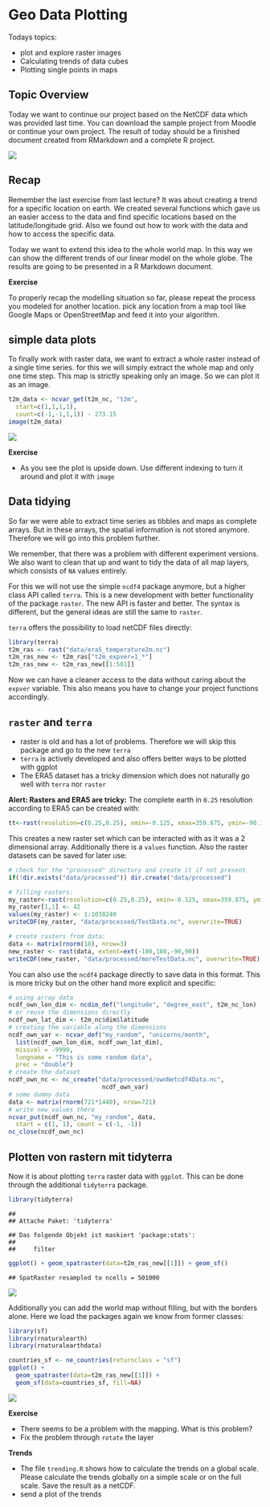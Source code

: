 
# Geo Data Plotting

Todays topics:

- plot and explore raster images
- Calculating trends of data cubes
- Plotting single points in maps

## Topic Overview

Today we want to continue our project based on the NetCDF data which was
provided last time. You can download the sample project from Moodle or
continue your own project. The result of today should be a finished
document created from RMarkdown and a complete R project.

![](data-science-communicate.png)

## Recap

Remember the last exercise from last lecture? It was about creating a
trend for a specific location on earth. We created several functions
which gave us an easier access to the data and find specific locations
based on the latitude/longitude grid. Also we found out how to work with
the data and how to access the specific data.

Today we want to extend this idea to the whole world map. In this way we
can show the different trends of our linear model on the whole globe.
The results are going to be presented in a R Markdown document.

**Exercise**

To properly recap the modelling situation so far, please repeat the
process you modeled for another location. pick any location from a map
tool like Google Maps or OpenStreetMap and feed it into your algorithm.

## simple data plots

To finally work with raster data, we want to extract a whole raster
instead of a single time series. for this we will simply extract the
whole map and only one time step. This map is strictly speaking only an
image. So we can plot it as an image.

``` r
t2m_data <- ncvar_get(t2m_nc, "t2m",
  start=c(1,1,1,1),
  count=c(-1,-1,1,1)) - 273.15
image(t2m_data)
```

![](08_files/figure-gfm/unnamed-chunk-2-1.png)

**Exercise**

- As you see the plot is upside down. Use different indexing to turn it
  around and plot it with `image`

## Data tidying

So far we were able to extract time series as tibbles and maps as
complete arrays. But in these arrays, the spatial information is not
stored anymore. Therefore we will go into this problem further.

We remember, that there was a problem with different experiment
versions. We also want to clean that up and want to tidy the data of all
map layers, which consists of `NA` values entirely.

For this we will not use the simple `ncdf4` package anymore, but a
higher class API called `terra`. This is a new development with better
functionality of the package `raster`. The new API is faster and better.
The syntax is different, but the general ideas are still the same to
`raster`.

`terra` offers the possibility to load netCDF files directly:

``` r
library(terra)
t2m_ras <- rast("data/era5_temperature2m.nc")
t2m_ras_new <- t2m_ras["t2m_expver=1_*"]
t2m_ras_new <- t2m_ras_new[[1:501]]
```

Now we can have a cleaner access to the data without caring about the
`expver` variable. This also means you have to change your project
functions accordingly.

## `raster` and `terra`

- raster is old and has a lot of problems. Therefore we will skip this
  package and go to the new `terra`
- `terra` is actively developed and also offers better ways to be
  plotted with ggplot
- The ERA5 dataset has a tricky dimension which does not naturally go
  well with `terra` nor `raster`

**Alert: Rasters and ERA5 are tricky:** The complete earth in `0.25`
resolution according to ERA5 can be created with:

``` r
tt<-rast(resolution=c(0.25,0.25), xmin=-0.125, xmax=359.875, ymin=-90.125, ymax=90.125)
```

This creates a new raster set which can be interacted with as it was a 2
dimensional array. Additionally there is a `values` function. Also the
raster datasets can be saved for later use:

``` r
# check for the "processed" directory and create it if not present
if(!dir.exists("data/processed")) dir.create("data/processed")

# filling rasters:
my_raster<-rast(resolution=c(0.25,0.25), xmin=-0.125, xmax=359.875, ymin=-90.125, ymax=90.125)
my_raster[1,1] <- 42
values(my_raster) <- 1:1038240
writeCDF(my_raster, "data/processed/TestData.nc", overwrite=TRUE)

# create rasters from data:
data <- matrix(rnorm(18), nrow=3)
new_raster <- rast(data, extent=ext(-180,180,-90,90))
writeCDF(new_raster, "data/processed/moreTestData.nc", overwrite=TRUE)
```

You can also use the `ncdf4` package directly to save data in this
format. This is more tricky but on the other hand more explicit and
specific:

``` r
# using array data
ncdf_own_lon_dim <- ncdim_def("longitude", "degree_east", t2m_nc_lon)
# or reuse the dimensions directly
ncdf_own_lat_dim <- t2m_nc$dim$latitude
# creating the variable along the dimensions
ncdf_own_var <- ncvar_def("my_random", "unicorns/month",
  list(ncdf_own_lon_dim, ncdf_own_lat_dim),
  missval = -9999,
  longname = "This is some random data",
  prec = "double")
# create the dataset
ncdf_own_nc <- nc_create("data/processed/ownNetcdf4Data.nc",
                          ncdf_own_var)
# some dummy data
data <- matrix(rnorm(721*1440), nrow=721)
# write new values there
ncvar_put(ncdf_own_nc, "my_random", data,
  start = c(1, 1), count = c(-1, -1))
nc_close(ncdf_own_nc)
```

## Plotten von rastern mit tidyterra

Now it is about plotting `terra` raster data with `ggplot`. This can be
done through the additional `tidyterra` package.

``` r
library(tidyterra)
```

    ## 
    ## Attache Paket: 'tidyterra'
    
    ## Das folgende Objekt ist maskiert 'package:stats':
    ## 
    ##     filter

``` r
ggplot() + geom_spatraster(data=t2m_ras_new[[1]]) + geom_sf()
```

    ## SpatRaster resampled to ncells = 501000

![](08_files/figure-gfm/unnamed-chunk-7-1.png)<!-- -->

Additionally you can add the world map without filling, but with the
borders alone. Here we load the packages again we know from former
classes:

``` r
library(sf)
library(rnaturalearth)
library(rnaturalearthdata)

countries_sf <- ne_countries(returnclass = "sf")
ggplot() +
  geom_spatraster(data=t2m_ras_new[[1]]) +
  geom_sf(data=countries_sf, fill=NA)
```

![](08_files/figure-gfm/unnamed-chunk-8-1.png)<!-- -->

**Exercise**

- There seems to be a problem with the mapping. What is this problem?
- Fix the problem through `rotate` the layer

**Trends**

- The file `trending.R` shows how to calculate the trends on a global
  scale. Please calculate the trends globally on a simple scale or on
  the full scale. Save the result as a netCDF.
- send a plot of the trends
